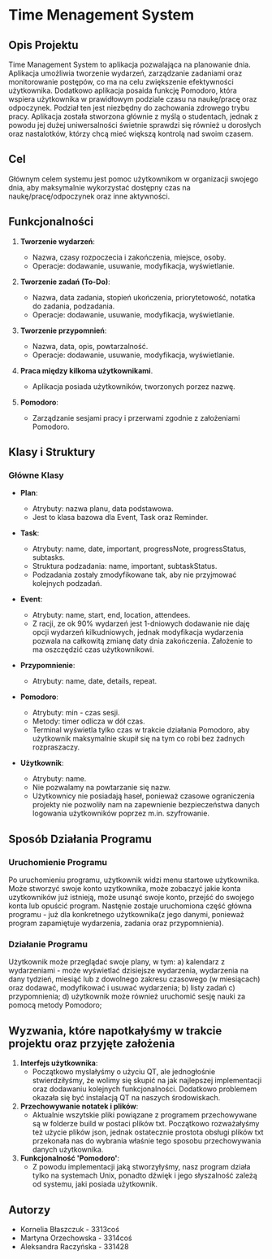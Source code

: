 # Time Menagement System

## Opis Projektu

Time Management System to aplikacja pozwalająca na planowanie dnia.
Aplikacja umożliwia tworzenie wydarzeń, zarządzanie zadaniami oraz monitorowanie postępów, co ma na celu zwiększenie efektywności użytkownika.
Dodatkowo aplikacja posaida funkcję Pomodoro, która wspiera użytkownika w prawidłowym podziale czasu na naukę/pracę oraz odpoczynek. Podział ten jest niezbędny do zachowania zdrowego trybu pracy.
Aplikacja została stworzona głównie z myślą o studentach, jednak z powodu jej dużej uniwersalności świetnie sprawdzi się również u dorosłych  oraz nastalotków, którzy chcą mieć większą kontrolą nad swoim czasem.

## Cel

Głównym celem systemu jest pomoc użytkownikom w organizacji swojego dnia, aby maksymalnie wykorzystać dostępny czas na naukę/pracę/odpoczynek oraz inne aktywności.

## Funkcjonalności

1. **Tworzenie wydarzeń**:
   - Nazwa, czasy rozpoczecia i zakończenia, miejsce, osoby.
   - Operacje: dodawanie, usuwanie, modyfikacja, wyświetlanie.

2. **Tworzenie zadań (To-Do)**:
   - Nazwa, data zadania, stopień ukończenia, priorytetowość, notatka do zadania, podzadania.
   - Operacje: dodawanie, usuwanie, modyfikacja, wyświetlanie.

3. **Tworzenie przypomnień**:
   - Nazwa, data, opis, powtarzalność.
   - Operacje: dodawanie, usuwanie, modyfikacja, wyświetlanie.

4. **Praca między kilkoma użytkownikami**.
   - Aplikacja posiada użytkowników, tworzonych porzez nazwę.

5. **Pomodoro**:
   - Zarządzanie sesjami pracy i przerwami zgodnie z założeniami Pomodoro.


## Klasy i Struktury

### Główne Klasy

- **Plan**:
  - Atrybuty: nazwa planu, data podstawowa.
  - Jest to klasa bazowa dla Event, Task oraz Reminder.

- **Task**:
  - Atrybuty: name, date, important, progressNote, progressStatus, subtasks.
  - Struktura podzadania: name, important, subtaskStatus.
  - Podzadania zostały zmodyfikowane tak, aby nie przyjmować kolejnych podzadań.

- **Event**:
  - Atrybuty: name, start, end, location, attendees.
  - Z racji, ze ok 90% wydarzeń jest 1-dniowych dodawanie nie daję opcji wydarzeń kilkudniowych, jednak modyfikacja
   wydarzenia pozwala na całkowitą zmianę daty dnia zakończenia. Założenie to ma oszczędzić czas użytkownikowi.

- **Przypomnienie**:
  - Atrybuty: name, date, details, repeat.

- **Pomodoro**:
  - Atrybuty: min - czas sesji.
  - Metody: timer odlicza w dół czas.
  - Terminal wyświetla tylko czas w trakcie działania Pomodoro, aby użytkownik maksymalnie skupił się na tym co robi bez żadnych rozpraszaczy.

- **Użytkownik**:
  - Atrybuty: name.
  - Nie pozwalamy na powtarzanie się nazw.
  - Użytkownicy nie posiadają haseł, ponieważ czasowe ograniczenia projekty nie pozwoliły nam na zapewnienie  bezpieczeństwa danych logowania użytkowników poprzez m.in. szyfrowanie.

## Sposób Działania Programu

### Uruchomienie Programu

Po uruchomieniu programu, użytkownik widzi menu startowe użytkownika. Może stworzyć swoje konto uzytkownika, może zobaczyć jakie konta uzytkowników już istnieją, może usunąć swoje konto, przejść do swojego konta lub opuścić program.
Nastęnie zostaje uruchomiona część główna programu - już dla konkretnego użytkownika(z jego danymi, ponieważ program zapamiętuje wydarzenia, zadania oraz przypomnienia).

### Działanie Programu

Użytkownik może przeglądać swoje plany, w tym:
a) kalendarz z wydarzeniami - może wyświetlać dzisiejsze wydarzenia, wydarzenia na dany tydzień, miesiąć lub z dowolnego zakresu czasowego (w miesiącach) oraz dodawać, modyfikować i usuwać wydarzenia;
b) listy zadań
c) przypomnienia;
d) użytkownik może również uruchomić sesję nauki za pomocą metody Pomodoro;

## Wyzwania, które napotkałyśmy w trakcie projektu oraz przyjęte założenia

1. **Interfejs użytkownika**:
   - Początkowo myslałyśmy o użyciu QT, ale jednogłośnie stwierdziłyśmy, że wolimy się skupić na jak najlepszej
   implementacji oraz dodawaniu kolejnych funkcjonalności. Dodatkowo problemem okazała się być instalacją QT
   na naszych środowiskach.
2. **Przechowywanie notatek i plików**:
   - Aktualnie wszytskie pliki powiązane z programem przechowywane są w folderze build w postaci plików txt.
   Początkowo rozważałyśmy też użycie plików json, jednak ostatecznie prostota obsługi plików txt przekonała nas do 
   wybrania właśnie tego sposobu przechowywania danych użytkownika.
3. **Funkcjonalność 'Pomodoro'**:
   - Z powodu implementacji jaką stworzyłyśmy, nasz program działa tylko na systemach Unix, ponadto dźwięk i jego 
   słyszalność zależą od systemu, jaki posiada użytkownik.

## Autorzy

- Kornelia Błaszczuk - 3313coś
- Martyna Orzechowska - 3314coś
- Aleksandra Raczyńska - 331428